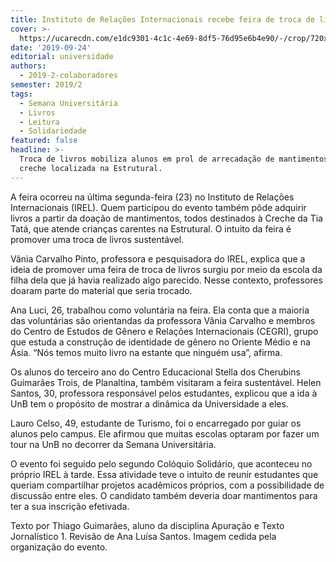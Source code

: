```yaml
---
title: Instituto de Relações Internacionais recebe feira de troca de livros solidária
cover: >-
  https://ucarecdn.com/e1dc9301-4c1c-4e69-8df5-76d95e6b4e90/-/crop/720x540/0,49/-/preview/-/enhance/1/-/sharp/8/
date: '2019-09-24'
editorial: universidade
authors:
  - 2019-2-colaboradores
semester: 2019/2
tags:
  - Semana Universitária
  - Livros
  - Leitura
  - Solidariedade
featured: false
headline: >-
  Troca de livros mobiliza alunos em prol de arrecadação de mantimentos para
  creche localizada na Estrutural.
---
```

A feira ocorreu na última segunda-feira (23) no Instituto de Relações Internacionais (IREL). Quem participou do evento também pôde adquirir livros a partir da doação de mantimentos, todos destinados à Creche da Tia Tatá, que atende crianças carentes na Estrutural. O intuito da feira é promover uma troca de livros sustentável.

Vânia Carvalho Pinto, professora e pesquisadora do IREL, explica que a ideia de promover uma feira de troca de livros surgiu por meio da escola da filha dela que já havia realizado algo parecido. Nesse contexto, professores doaram parte do material que seria trocado. 

Ana Luci, 26, trabalhou como voluntária na feira. Ela conta que a maioria das voluntárias são orientandas da professora Vânia Carvalho e membros do Centro de Estudos de Gênero e Relações Internacionais (CEGRI), grupo que estuda a construção de identidade de gênero no Oriente Médio e na Ásia. “Nós temos muito livro na estante que ninguém usa”, afirma.

Os alunos do terceiro ano do Centro Educacional Stella dos Cherubins Guimarães Trois, de Planaltina, também visitaram a feira sustentável. Helen Santos, 30, professora responsável pelos estudantes, explicou que a ida à UnB tem o propósito de mostrar a dinâmica da Universidade a eles.

Lauro Celso, 49, estudante de Turismo, foi o encarregado por guiar os alunos pelo campus. Ele afirmou que muitas escolas optaram por fazer um tour na UnB no decorrer da Semana Universitária.

O evento foi seguido pelo segundo Colóquio Solidário, que aconteceu no próprio IREL à tarde. Essa atividade teve o intuito de reunir estudantes que queriam compartilhar projetos acadêmicos próprios, com a possibilidade de discussão entre eles. O candidato também deveria doar mantimentos para ter a sua inscrição efetivada.

Texto por Thiago Guimarães, aluno da disciplina Apuração e Texto Jornalístico 1. Revisão de Ana Luísa Santos. Imagem cedida pela organização do evento.
